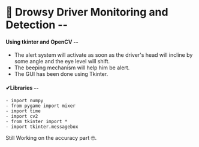 # 🚗 Drowsy Driver Monitoring and Detection --
 
#### Using tkinter and OpenCV --

- The alert system will activate as soon as the driver's head will incline by some angle and the eye level will shift.
- The beeping mechanism will help him be alert. 
- The GUI has been done using Tkinter.

#### ✔Libraries --
    - import numpy
    - from pygame import mixer
    - import time
    - import cv2
    - from tkinter import *
    - import tkinter.messagebox
    
    
Still Working on the accuracy part 🤓.

